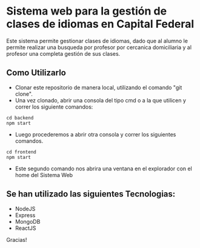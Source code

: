 # Sistema web para la gestión de clases de idiomas en Capital Federal
Este sistema permite gestionar clases de idiomas, dado que al alumno le permite realizar una busqueda por profesor por cercanica domiciliaria y al profesor una completa gestión de sus clases.

## Como Utilizarlo
- Clonar este repositorio de manera local, utilizando el comando "git clone". 
- Una vez clonado, abrir una consola del tipo cmd o a la que utilicen y correr los siguiente comandos:
```
cd backend
npm start
```
- Luego procederemos a abrir otra consola y correr los siguientes comandos.
```
cd frontend
npm start
```
- Este segundo comando nos abrira una ventana en el explorador con el home del Sistema Web

## Se han utilizado las siguientes Tecnologias:
- NodeJS
- Express
- MongoDB
- ReactJS

Gracias!
